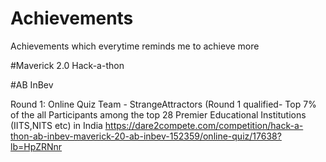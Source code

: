 # Achievements
Achievements which everytime reminds me to achieve more


#Maverick 2.0 Hack-a-thon

#AB InBev

Round 1: Online Quiz
Team - StrangeAttractors (Round 1 qualified- Top 7% of the all Participants among the top 28 Premier Educational Institutions (IITS,NITS etc) in India
https://dare2compete.com/competition/hack-a-thon-ab-inbev-maverick-20-ab-inbev-152359/online-quiz/17638?lb=HpZRNnr
